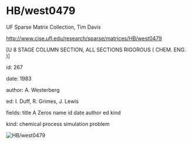 # HB/west0479

 UF Sparse Matrix Collection, Tim Davis

 http://www.cise.ufl.edu/research/sparse/matrices/HB/west0479

 [U 8 STAGE COLUMN SECTION, ALL SECTIONS RIGOROUS ( CHEM. ENG. )]

 id: 267

 date: 1983

 author: A. Westerberg

 ed: I. Duff, R. Grimes, J. Lewis

 fields: title A Zeros name id date author ed kind

 kind: chemical process simulation problem

![HB/west0479](http://www2.research.att.com/~yifanhu/GALLERY/GRAPHS/GIF_SMALL/HB@west0479.gif)